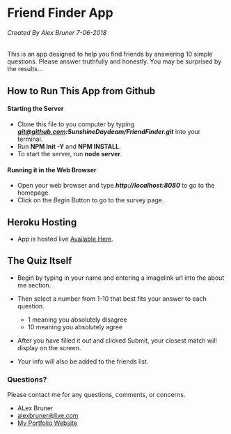 # Friend Finder App

###### Created By Alex Bruner 7-06-2018
This is an app designed to help you find friends by answering 10 simple questions.  Please answer truthfully and honestly.  You may be surprised by the results...


## How to Run This App from Github
#### 	Starting the Server
- Clone this file to you computer by typing ***git@github.com:SunshineDaydeam/FriendFinder.git*** into your terminal.
- Run **NPM Init -Y** and  **NPM INSTALL**.
- To start the server, run **node server**.
	
#### Running it in the Web Browser
- Open your web browser and type ***http://localhost:8080*** to go to the homepage.
- Click on the *Begin* Button to go to the survey page.

## Heroku Hosting
- App is hosted live [Available Here](https://friend-finder-12034.herokuapp.com/survey).
	
## The Quiz Itself

- Begin by typing in your name and entering a imagelink url into the about me section.
- Then select a number from 1-10 that best fits your answer to each question.
	- 1 meaning you absolutely disagree
	- 10 meaning you absolutely agree

- After you have filled it out and clicked Submit, your closest match will display on the screen.
- Your info will also be added to the friends list.
	
### Questions?
Please contact me for any questions, comments, or concerns.
- ALex Bruner
- alexbruner@live.com
- [My Portfolio Website](https://sunshinedaydeam.github.io/MyPortfolio/index.html)
